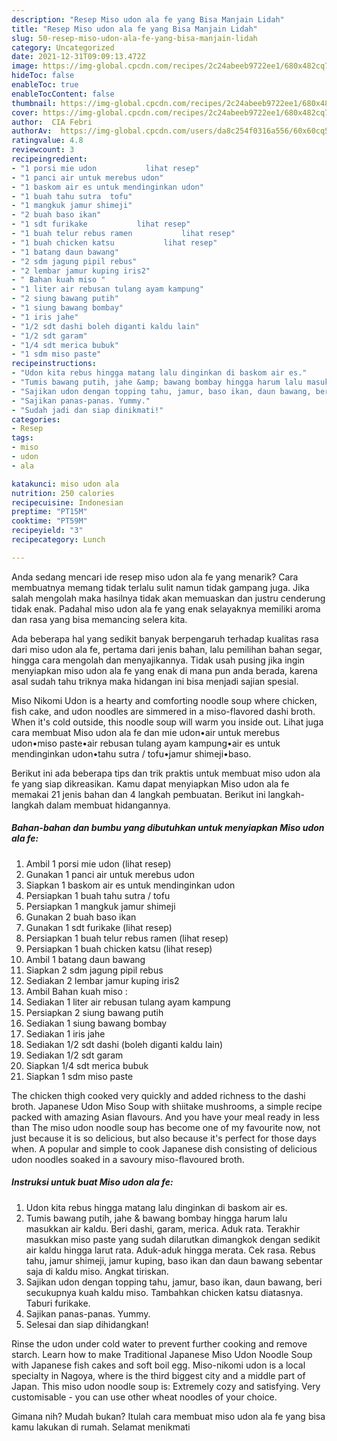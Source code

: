 ```yaml
---
description: "Resep Miso udon ala fe yang Bisa Manjain Lidah"
title: "Resep Miso udon ala fe yang Bisa Manjain Lidah"
slug: 50-resep-miso-udon-ala-fe-yang-bisa-manjain-lidah
category: Uncategorized
date: 2021-12-31T09:09:13.472Z
image: https://img-global.cpcdn.com/recipes/2c24abeeb9722ee1/680x482cq70/miso-udon-ala-fe-foto-resep-utama.jpg
hideToc: false
enableToc: true
enableTocContent: false
thumbnail: https://img-global.cpcdn.com/recipes/2c24abeeb9722ee1/680x482cq70/miso-udon-ala-fe-foto-resep-utama.jpg
cover: https://img-global.cpcdn.com/recipes/2c24abeeb9722ee1/680x482cq70/miso-udon-ala-fe-foto-resep-utama.jpg
author:  CIA Febri
authorAv:  https://img-global.cpcdn.com/users/da8c254f0316a556/60x60cq50/avatar.jpg
ratingvalue: 4.8
reviewcount: 3
recipeingredient:
- "1 porsi mie udon           lihat resep"
- "1 panci air untuk merebus udon"
- "1 baskom air es untuk mendinginkan udon"
- "1 buah tahu sutra  tofu"
- "1 mangkuk jamur shimeji"
- "2 buah baso ikan"
- "1 sdt furikake           lihat resep"
- "1 buah telur rebus ramen           lihat resep"
- "1 buah chicken katsu           lihat resep"
- "1 batang daun bawang"
- "2 sdm jagung pipil rebus"
- "2 lembar jamur kuping iris2"
- " Bahan kuah miso "
- "1 liter air rebusan tulang ayam kampung"
- "2 siung bawang putih"
- "1 siung bawang bombay"
- "1 iris jahe"
- "1/2 sdt dashi boleh diganti kaldu lain"
- "1/2 sdt garam"
- "1/4 sdt merica bubuk"
- "1 sdm miso paste"
recipeinstructions:
- "Udon kita rebus hingga matang lalu dinginkan di baskom air es."
- "Tumis bawang putih, jahe &amp; bawang bombay hingga harum lalu masukkan air kaldu. Beri dashi, garam, merica. Aduk rata. Terakhir masukkan miso paste yang sudah dilarutkan dimangkok dengan sedikit air kaldu hingga larut rata. Aduk-aduk hingga merata. Cek rasa. Rebus tahu, jamur shimeji, jamur kuping, baso ikan dan daun bawang sebentar saja di kaldu miso. Angkat tiriskan."
- "Sajikan udon dengan topping tahu, jamur, baso ikan, daun bawang, beri secukupnya kuah kaldu miso. Tambahkan chicken katsu diatasnya. Taburi furikake."
- "Sajikan panas-panas. Yummy."
- "Sudah jadi dan siap dinikmati!"
categories:
- Resep
tags:
- miso
- udon
- ala

katakunci: miso udon ala 
nutrition: 250 calories
recipecuisine: Indonesian
preptime: "PT15M"
cooktime: "PT59M"
recipeyield: "3"
recipecategory: Lunch

---
```



Anda sedang mencari ide resep miso udon ala fe yang menarik? Cara membuatnya memang tidak terlalu sulit namun tidak gampang juga. Jika salah mengolah maka hasilnya tidak akan memuaskan dan justru cenderung tidak enak. Padahal miso udon ala fe yang enak selayaknya memiliki aroma dan rasa yang bisa memancing selera kita.


Ada beberapa hal yang sedikit banyak berpengaruh terhadap kualitas rasa dari miso udon ala fe, pertama dari jenis bahan, lalu pemilihan bahan segar, hingga cara mengolah dan menyajikannya. Tidak usah pusing jika ingin menyiapkan miso udon ala fe yang enak di mana pun anda berada, karena asal sudah tahu triknya maka hidangan ini bisa menjadi sajian spesial.

Miso Nikomi Udon is a hearty and comforting noodle soup where chicken, fish cake, and udon noodles are simmered in a miso-flavored dashi broth. When it&#39;s cold outside, this noodle soup will warm you inside out. Lihat juga cara membuat Miso udon ala fe dan mie udon•air untuk merebus udon•miso paste•air rebusan tulang ayam kampung•air es untuk mendinginkan udon•tahu sutra / tofu•jamur shimeji•baso.


Berikut ini ada beberapa tips dan trik praktis untuk membuat miso udon ala fe yang siap dikreasikan. Kamu dapat menyiapkan Miso udon ala fe memakai 21 jenis bahan dan 4 langkah pembuatan. Berikut ini langkah-langkah dalam membuat hidangannya.

<!--inarticleads1-->

##### Bahan-bahan dan bumbu yang dibutuhkan untuk menyiapkan Miso udon ala fe:

1. Ambil 1 porsi mie udon           (lihat resep)
1. Gunakan 1 panci air untuk merebus udon
1. Siapkan 1 baskom air es untuk mendinginkan udon
1. Persiapkan 1 buah tahu sutra / tofu
1. Persiapkan 1 mangkuk jamur shimeji
1. Gunakan 2 buah baso ikan
1. Gunakan 1 sdt furikake           (lihat resep)
1. Persiapkan 1 buah telur rebus ramen           (lihat resep)
1. Persiapkan 1 buah chicken katsu           (lihat resep)
1. Ambil 1 batang daun bawang
1. Siapkan 2 sdm jagung pipil rebus
1. Sediakan 2 lembar jamur kuping iris2
1. Ambil  Bahan kuah miso :
1. Sediakan 1 liter air rebusan tulang ayam kampung
1. Persiapkan 2 siung bawang putih
1. Sediakan 1 siung bawang bombay
1. Sediakan 1 iris jahe
1. Sediakan 1/2 sdt dashi (boleh diganti kaldu lain)
1. Sediakan 1/2 sdt garam
1. Siapkan 1/4 sdt merica bubuk
1. Siapkan 1 sdm miso paste


The chicken thigh cooked very quickly and added richness to the dashi broth. Japanese Udon Miso Soup with shiitake mushrooms, a simple recipe packed with amazing Asian flavours. And you have your meal ready in less than The miso udon noodle soup has become one of my favourite now, not just because it is so delicious, but also because it&#39;s perfect for those days when. A popular and simple to cook Japanese dish consisting of delicious udon noodles soaked in a savoury miso-flavoured broth. 

<!--inarticleads2-->

##### Instruksi untuk buat Miso udon ala fe:

1. Udon kita rebus hingga matang lalu dinginkan di baskom air es.
1. Tumis bawang putih, jahe &amp; bawang bombay hingga harum lalu masukkan air kaldu. Beri dashi, garam, merica. Aduk rata. Terakhir masukkan miso paste yang sudah dilarutkan dimangkok dengan sedikit air kaldu hingga larut rata. Aduk-aduk hingga merata. Cek rasa. Rebus tahu, jamur shimeji, jamur kuping, baso ikan dan daun bawang sebentar saja di kaldu miso. Angkat tiriskan.
1. Sajikan udon dengan topping tahu, jamur, baso ikan, daun bawang, beri secukupnya kuah kaldu miso. Tambahkan chicken katsu diatasnya. Taburi furikake.
1. Sajikan panas-panas. Yummy.
1. Selesai dan siap dihidangkan!

Rinse the udon under cold water to prevent further cooking and remove starch. Learn how to make Traditional Japanese Miso Udon Noodle Soup with Japanese fish cakes and soft boil egg. Miso-nikomi udon is a local specialty in Nagoya, where is the third biggest city and a middle part of Japan. This miso udon noodle soup is: Extremely cozy and satisfying. Very customisable - you can use other wheat noodles of your choice. 

Gimana nih? Mudah bukan? Itulah cara membuat miso udon ala fe yang bisa kamu lakukan di rumah. Selamat menikmati
